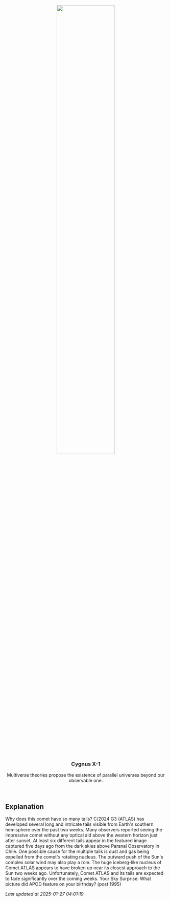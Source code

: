 <p align='center'>
    <img src='https://apod.nasa.gov/apod/image/2501/AtlasParanal_Kurak_960.jpg' width='60%' />
    <h3 align="center">Cygnus X-1</h3>
    <p align="center">Multiverse theories propose the existence of parallel universes beyond our observable one.</p>
</p>
<br/>

Explanation
--
Why does this comet have so many tails? C/2024 G3 (ATLAS) has developed several long and intricate tails visible from Earth's southern hemisphere over the past two weeks. Many observers reported seeing the impressive comet without any optical aid above the western horizon just after sunset. At least six different tails appear in the featured image captured five days ago from the dark skies above Paranal Observatory in Chile.  One possible cause for the multiple tails is dust and gas being expelled from the comet's rotating nucleus. The outward push of the Sun's complex solar wind may also play a role. The huge iceberg-like nucleus of Comet ATLAS appears to have broken up near its closest approach to the Sun two weeks ago.  Unfortunately, Comet ATLAS and its tails are expected to fade significantly over the coming weeks.    Your Sky Surprise: What picture did APOD feature on your birthday? (post 1995)


*Last updated at 2025-01-27 04:01:19*
